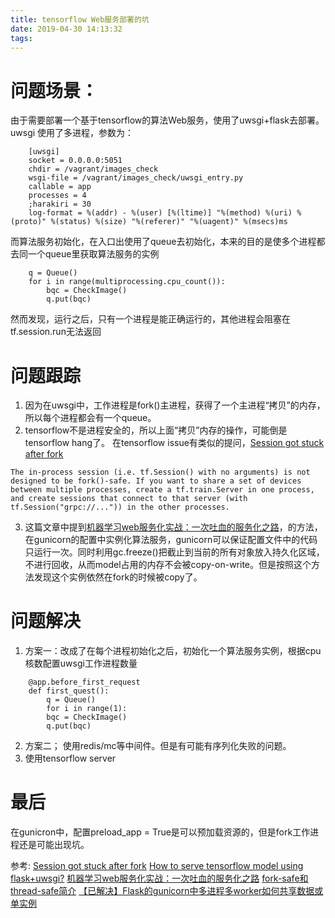 ```yaml
---
title: tensorflow Web服务部署的坑
date: 2019-04-30 14:13:32
tags:
---
```

# 问题场景：
由于需要部署一个基于tensorflow的算法Web服务，使用了uwsgi+flask去部署。
uwsgi 使用了多进程，参数为：
```
    [uwsgi]
    socket = 0.0.0.0:5051
    chdir = /vagrant/images_check
    wsgi-file = /vagrant/images_check/uwsgi_entry.py
    callable = app
    processes = 4
    ;harakiri = 30
    log-format = %(addr) - %(user) [%(ltime)] "%(method) %(uri) %(proto)" %(status) %(size) "%(referer)" "%(uagent)" %(msecs)ms
```
而算法服务初始化，在入口出使用了queue去初始化，本来的目的是使多个进程都去同一个queue里获取算法服务的实例
```
    q = Queue() 
    for i in range(multiprocessing.cpu_count()):
        bqc = CheckImage()
        q.put(bqc)
```
然而发现，运行之后，只有一个进程是能正确运行的，其他进程会阻塞在tf.session.run无法返回

# 问题跟踪
1. 因为在uwsgi中，工作进程是fork()主进程，获得了一个主进程“拷贝”的内存，所以每个进程都会有一个queue。
2. tensorflow不是进程安全的，所以上面“拷贝”内存的操作，可能倒是tensorflow hang了。
在tensorflow issue有类似的提问，[Session got stuck after fork](https://github.com/tensorflow/tensorflow/issues/2448)
```
The in-process session (i.e. tf.Session() with no arguments) is not designed to be fork()-safe. If you want to share a set of devices between multiple processes, create a tf.train.Server in one process, and create sessions that connect to that server (with tf.Session("grpc://...")) in the other processes.
```
3. 这篇文章中提到[机器学习web服务化实战：一次吐血的服务化之路](https://www.cnblogs.com/haolujun/p/9778939.html)，的方法，在gunicorn的配置中实例化算法服务，gunicorn可以保证配置文件中的代码只运行一次。同时利用gc.freeze()把截止到当前的所有对象放入持久化区域，不进行回收，从而model占用的内存不会被copy-on-write。但是按照这个方法发现这个实例依然在fork的时候被copy了。

# 问题解决 
1. 方案一：改成了在每个进程初始化之后，初始化一个算法服务实例，根据cpu核数配置uwsgi工作进程数量
```
    @app.before_first_request
    def first_quest():
        q = Queue()
        for i in range(1):
        bqc = CheckImage()
        q.put(bqc)
```
2. 方案二；
    使用redis/mc等中间件。但是有可能有序列化失败的问题。
3. 使用tensorflow server

# 最后
在gunicron中，配置preload_app = True是可以预加载资源的，但是fork工作进程还是可能出现坑。

参考:
[Session got stuck after fork](https://github.com/tensorflow/tensorflow/issues/2448)
[How to serve tensorflow model using flask+uwsgi?](https://stackoverflow.com/questions/49227958/how-to-serve-tensorflow-model-using-flaskuwsgi)
[机器学习web服务化实战：一次吐血的服务化之路](https://www.cnblogs.com/haolujun/p/9778939.html)
[fork-safe和thread-safe简介](http://timd.cn/fork-safety-and-thread-safety/)
[【已解决】Flask的gunicorn中多进程多worker如何共享数据或单实例](https://www.crifan.com/flask_gunicorn_multiple_process_worker_share_data_or_singleton/)



